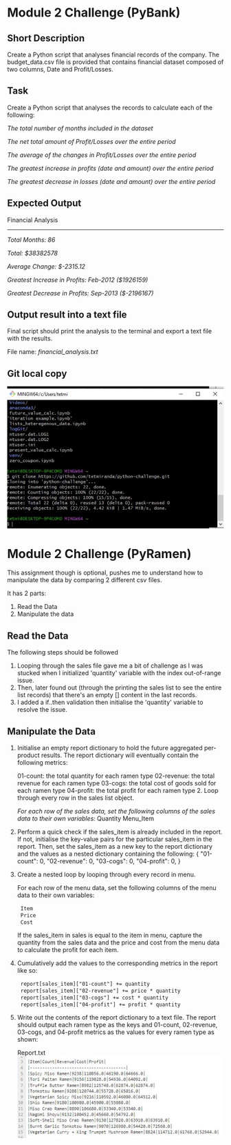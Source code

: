 # Module 2 Challenge (PyBank)

## Short Description
Create a Python script that analyses financial records of the company.
The budget_data.csv file is provided that contains financial dataset composed of two columns, Date and Profit/Losses.

## Task
Create a Python script that analyses the records to calculate each of the following:

*The total number of months included in the dataset*

*The net total amount of Profit/Losses over the entire period*

*The average of the changes in Profit/Losses over the entire period*

*The greatest increase in profits (date and amount) over the entire period*

*The greatest decrease in losses (date and amount) over the entire period*

## Expected Output

Financial Analysis
 
----------------------------
  
*Total Months:     86*
  
*Total:            $38382578*

*Average  Change:  $-2315.12*

*Greatest Increase in Profits:   Feb-2012 ($1926159)*

*Greatest Decrease in Profits:   Sep-2013 ($-2196167)*

## Output result into a text file
Final script should print the analysis to the terminal and export a text file with the results.

File name: *financial_analysis.txt*

## Git local copy
![Screenshot](Image/gitbash_clone_mod2.JPG)

# Module 2 Challenge (PyRamen)
This assignment though is optional, pushes me to understand how to manipulate the data by comparing 2 different csv files.

It has 2 parts:
1. Read the Data
2. Manipulate the data

## Read the Data
The following steps should be followed
1. Looping through the sales file gave me a bit of challenge as I was stucked when I initialized 'quantity' variable with the index out-of-range issue.
2. Then, later found out (through the printing the sales list to see the entire list records) that there's an empty [] content in the last records. 
3. I added a if..then validation then initialise the 'quantity' variable to resolve the issue.

## Manipulate the Data
1. Initialise an empty report dictionary to hold the future aggregated per-product results. The report dictionary will eventually contain the following metrics:

    01-count: the total quantity for each ramen type
    02-revenue: the total revenue for each ramen type
    03-cogs: the total cost of goods sold for each ramen type
    04-profit: the total profit for each ramen type
    2. Loop through every row in the sales list object.

   *For each row of the sales data, set the following columns of the sales data to their own variables:*
      Quantity
      Menu_Item

3. Perform a quick check if the sales_item is already included in the report. If not, initialise the key-value pairs for the particular sales_item in the report. Then, set the sales_item as a new key to the report dictionary and the values as a nested dictionary containing the following:
     {
     "01-count": 0,
     "02-revenue": 0,
     "03-cogs": 0,
     "04-profit": 0,
     }
    
4. Create a nested loop by looping through every record in menu.

    For each row of the menu data, set the following columns of the menu data to their own variables:

        Item
        Price
        Cost

    If the sales_item in sales is equal to the item in menu, capture the quantity from the sales data and the price and cost from the menu data to calculate the profit for each item.

5. Cumulatively add the values to the corresponding metrics in the report like so:

        report[sales_item]["01-count"] += quantity
        report[sales_item]["02-revenue"] += price * quantity
        report[sales_item]["03-cogs"] += cost * quantity
        report[sales_item]["04-profit"] += profit * quantity
    
6. Write out the contents of the report dictionary to a text file.
   The report should output each ramen type as the keys and 01-count, 02-revenue, 03-cogs, and 04-profit metrics as the values for every ramen type as shown:
    
   Report.txt
   ![Screenshot](Image/gitbash_report_mod2.JPG)
